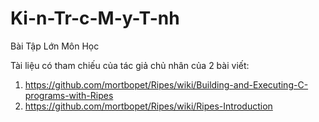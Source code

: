# Ki-n-Tr-c-M-y-T-nh
Bài Tập Lớn Môn Học



Tài liệu có tham chiếu của tác giả chủ nhân của 2 bài viết:
1. https://github.com/mortbopet/Ripes/wiki/Building-and-Executing-C-programs-with-Ripes 
2. https://github.com/mortbopet/Ripes/wiki/Ripes-Introduction
